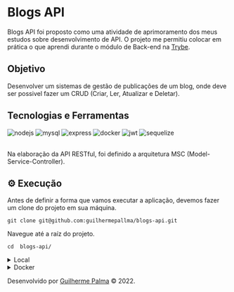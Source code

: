 # Blogs API

Blogs API foi proposto como uma atividade de aprimoramento dos meus estudos sobre desenvolvimento de API. 
O projeto me permitiu colocar em prática o que aprendi durante o módulo de Back-end na [Trybe](https://www.betrybe.com/).

## Objetivo

Desenvolver um sistemas de gestão de publicações de um blog, onde deve ser possivel fazer um CRUD (Criar, Ler, Atualizar e Deletar).

## Tecnologias e Ferramentas
<div>
    <img src="https://img.shields.io/badge/Node.js-339933?style=for-the-badge&logo=nodedotjs&logoColor=white" alt="nodejs"/>
    <img src="https://img.shields.io/badge/MySQL-005C84?style=for-the-badge&logo=mysql&logoColor=white" alt="mysql"/>
    <img src="https://img.shields.io/badge/Express.js-000000?style=for-the-badge&logo=express&logoColor=white" alt="express"/>
    <img src="https://img.shields.io/badge/Docker-2CA5E0?style=for-the-badge&logo=docker&logoColor=white" alt="docker"/>
    <img src="https://camo.githubusercontent.com/92407fc26e09271d8137b8aaf1585b266f04046b96f1564dfe5a69f146e21301/68747470733a2f2f696d672e736869656c64732e696f2f62616467652f4a57542d3030303030303f7374796c653d666f722d7468652d6261646765266c6f676f3d4a534f4e253230776562253230746f6b656e73266c6f676f436f6c6f723d7768697465" alt="jwt"/>
    <img src="https://img.shields.io/badge/Sequelize-52B0E7?style=for-the-badge&logo=Sequelize&logoColor=white" alt="sequelize"/>
</div>

<br>

Na elaboração da API RESTful, foi definido a arquitetura MSC (Model-Service-Controller).

## ⚙️ Execução

Antes de definir a forma que vamos executar a aplicação, devemos fazer um clone do projeto em sua máquina.

    git clone git@github.com:guilhermepallma/blogs-api.git

Navegue até a raíz do projeto.

    cd  blogs-api/

<details>
  <summary>Local</summary>

  Na raíz do projeto execute o comando abaixo para instalar as dependências.

    npm install

  Faça login no banco de dados usando suas credenciais.
  
    mysql -u <seu-usuário> -p
    
  Execute o comandos para a criação do banco de dados, com o sequelize. 
  
    npm prestart

  Para subir o servidor com o <strong>nodemon</strong> utilize o comando abaixo no terminal dentro do projeto.
    
    npm run debug
        
 </details>
   
 <details>
  <summary>Docker</summary>
  
  Para montarmos os containers com a API e o Banco de Dados, execute o comando abaixo.
  
    docker-compose up -d
    
  Para acessar o terminal do container da aplicação.
  
     docker exec -it blogs_api bash
     
  Dentro do container <strong>blogs_api</strong> instale as dependências.
  
    npm install
    
  Para se conectar com o banco de dados, abra o terminal do container <strong>blogs_api_db</strong>.
     
    docker exec -it blogs_api_db bash
  
  Faça login no banco de dados usando as environment variables descritas no <strong>docker-compose.yaml</strong>.
     
     mysql -u root -p
     
  Execute o comando para a criação do banco de dados com o sequelize no terminal dentro do container <strong>blogs_api</strong>. 
  
    npm prestart
  
  Para iniciarmos o servidor da aplicação execute o comando abaixo no terminal dentro do container <strong>blogs_api</strong>.
     
    npm run debug
  
  </details>

Desenvolvido por [Guilherme Palma](www.linkedin.com/in/guilhermepallma) © 2022.
